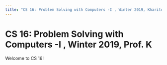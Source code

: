 ```yaml
---
title: "CS 16: Problem Solving with Computers -I , Winter 2019, Kharitonova"
---
```


# CS 16: Problem Solving with Computers -I , Winter 2019, Prof. K

Welcome to CS 16!
